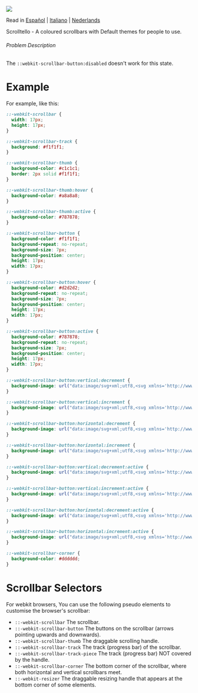 <p>
<img src="https://raw.githubusercontent.com/Monredo/scrolltello/main/scrolltello.png">
</p>

Read in [Español](https://github.com/Monredo/scrolltello/blob/main/extras/README_ES.md) | [Italiano](https://github.com/Monredo/scrolltello/blob/main/extras/README_IT.md) | [Nederlands](https://github.com/Monredo/scrolltello/blob/main/extras/README_NL.md)

Scrolltello - A coloured scrollbars with Default themes for people to use.
###### Problem Description
The `::webkit-scrollbar-button:disabled` doesn't work for this state.
# Example
For example, like this:
```css
::-webkit-scrollbar {
  width: 17px;
  height: 17px;
}

::-webkit-scrollbar-track {
  background: #f1f1f1; 
}

::-webkit-scrollbar-thumb {
  background-color: #c1c1c1;
  border: 2px solid #f1f1f1;
}

::-webkit-scrollbar-thumb:hover {
  background-color: #a8a8a8;
}

::-webkit-scrollbar-thumb:active {
  background-color: #787878;
}

::-webkit-scrollbar-button {
  background-color: #f1f1f1;
  background-repeat: no-repeat;
  background-size: 7px;
  background-position: center;
  height: 17px;
  width: 17px;
}

::-webkit-scrollbar-button:hover {
  background-color: #d2d2d2;
  background-repeat: no-repeat;
  background-size: 7px;
  background-position: center;
  height: 17px;
  width: 17px;
}

::-webkit-scrollbar-button:active {
  background-color: #787878;
  background-repeat: no-repeat;
  background-size: 7px;
  background-position: center;
  height: 17px;
  width: 17px;
}

::-webkit-scrollbar-button:vertical:decrement {
  background-image: url("data:image/svg+xml;utf8,<svg xmlns='http://www.w3.org/2000/svg' width='100' height='100' fill='%23505050'><polygon points='50,30 100,80 0,80'/></svg>");
}

::-webkit-scrollbar-button:vertical:increment {
  background-image: url("data:image/svg+xml;utf8,<svg xmlns='http://www.w3.org/2000/svg' width='100' height='100' fill='%23505050'><polygon points='0,15 100,15 50,75'/></svg>");
}

::-webkit-scrollbar-button:horizontal:decrement {
  background-image: url("data:image/svg+xml;utf8,<svg xmlns='http://www.w3.org/2000/svg' width='100' height='100' fill='%23505050'><polygon points='15,50 75,100 75,0'/></svg>");
}

::-webkit-scrollbar-button:horizontal:increment {
  background-image: url("data:image/svg+xml;utf8,<svg xmlns='http://www.w3.org/2000/svg' width='100' height='100' fill='%23505050'><polygon points='15,0 15,100 75,50'/></svg>");
}

::-webkit-scrollbar-button:vertical:decrement:active {
  background-image: url("data:image/svg+xml;utf8,<svg xmlns='http://www.w3.org/2000/svg' width='100' height='100' fill='%23ffffff'><polygon points='50,30 100,80 0,80'/></svg>");
}

::-webkit-scrollbar-button:vertical:increment:active {
  background-image: url("data:image/svg+xml;utf8,<svg xmlns='http://www.w3.org/2000/svg' width='100' height='100' fill='%23ffffff'><polygon points='0,15 100,15 50,75'/></svg>");
}

::-webkit-scrollbar-button:horizontal:decrement:active {
  background-image: url("data:image/svg+xml;utf8,<svg xmlns='http://www.w3.org/2000/svg' width='100' height='100' fill='%23ffffff'><polygon points='15,50 75,100 75,0'/></svg>");
}

::-webkit-scrollbar-button:horizontal:increment:active {
  background-image: url("data:image/svg+xml;utf8,<svg xmlns='http://www.w3.org/2000/svg' width='100' height='100' fill='%23ffffff'><polygon points='15,0 15,100 75,50'/></svg>");
}

::-webkit-scrollbar-corner {
  background-color: #dddddd;
}
```
# Scrollbar Selectors
For webkit browsers, You can use the following pseudo elements to customise the browser's scrollbar:
- `::-webkit-scrollbar` The scrollbar.
- `::-webkit-scrollbar-button` The buttons on the scrollbar (arrows pointing upwards and downwards).
- `::-webkit-scrollbar-thumb` The draggable scrolling handle.
- `::-webkit-scrollbar-track` The track (progress bar) of the scrollbar.
- `::-webkit-scrollbar-track-piece` The track (progress bar) NOT covered by the handle.
- `::-webkit-scrollbar-corner` The bottom corner of the scrollbar, where both horizontal and vertical scrollbars meet.
- `::-webkit-resizer` The draggable resizing handle that appears at the bottom corner of some elements.
